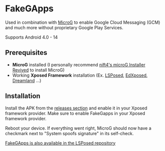 # FakeGApps
Used in combination with [MicroG](https://microg.org/) to enable Google Cloud Messaging (GCM) and much more without proprietary Google Play Services.

Supports Android 4.0 - 14

## Prerequisites
- **MicroG** installed (I personally recommend [nift4's microG Installer Revived](https://github.com/nift4/microg_installer_revived) to install MicroG)
- Working **Xposed Framework** installation (Ex. [LSPosed](https://github.com/LSPosed/LSPosed), [EdXposed](https://github.com/ElderDrivers/EdXposed), [Dreamland](https://github.com/canyie/Dreamland) ...)

## Installation
Install the APK from the [releases section](https://github.com/whew-inc/FakeGApps/releases) and enable it in your Xposed framework provider. Make sure to enable FakeGapps in your Xposed framework provider.

Reboot your device. If everything went right, MicroG should now have a checkmark next to "System spoofs signature" in its self-check.

[FakeGApps is also available in the LSPosed repository](https://modules.lsposed.org/module/inc.whew.android.fakegapps)
